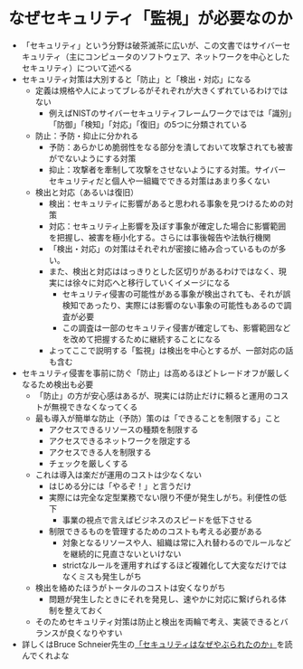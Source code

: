 # なぜセキュリティ「監視」が必要なのか

- 「セキュリティ」という分野は破茶滅茶に広いが、この文書ではサイバーセキュリティ（主にコンピュータのソフトウェア、ネットワークを中心としたセキュリティ）について述べる
- セキュリティ対策は大別すると「防止」と「検出・対応」になる
    - 定義は規格や人によってブレるがそれぞれが大きくずれているわけではない
      - 例えばNISTのサイバーセキュリティフレームワークではでは「識別」「防御」「検知」「対応」「復旧」の5つに分類されている
    - 防止：予防・抑止に分かれる
        - 予防：あらかじめ脆弱性をなる部分を潰しておいて攻撃されても被害がでないようにする対策
        - 抑止：攻撃者を牽制して攻撃をさせないようにする対策。サイバーセキュリティだと個人や一組織でできる対策はあまり多くない
    - 検出と対応（あるいは復旧）
        - 検出：セキュリティに影響があると思われる事象を見つけるための対策
        - 対応：セキュリティ上影響を及ぼす事象が確定した場合に影響範囲を把握し、被害を極小化する。さらには事後報告や法執行機関
        - 「検出・対応」の対策はそれぞれが密接に絡み合っているものが多い。
        - また、検出と対応ははっきりとした区切りがあるわけではなく、現実には徐々に対応へと移行していくイメージになる
            - セキュリティ侵害の可能性がある事象が検出されても、それが誤検知であったり、実際には影響のない事象の可能性もあるので調査が必要
            - この調査は一部のセキュリティ侵害が確定しても、影響範囲などを改めて把握するために継続することになる
        - よってここで説明する「監視」は検出を中心とするが、一部対応の話も含む
- セキュリティ侵害を事前に防ぐ「防止」は高めるほどトレードオフが厳しくなるため検出も必要
    - 「防止」の方が安心感はあるが、現実には防止だけに頼ると運用のコストが無視できなくなってくる
    - 最も導入が簡単な防止（予防）策のは「できることを制限する」こと
        - アクセスできるリソースの種類を制限する
        - アクセスできるネットワークを限定する
        - アクセスできる人を制限する
        - チェックを厳しくする
    - これは導入は楽だが運用のコストは少なくない
        - はじめる分には「やるぞ！」と言うだけ
        - 実際には完全な定型業務でない限り不便が発生しがち。利便性の低下
            - 事業の視点で言えばビジネスのスピードを低下させる
        - 制限できるものを管理するためのコストも考える必要がある
            - 対象となるリソースや人、組織は常に入れ替わるのでルールなどを継続的に見直さないといけない
            - strictなルールを運用すればするほど複雑化して大変なだけではなくミスも発生しがち
    - 検出を絡めたほうがトータルのコストは安くなりがち
        - 問題が発生したときにそれを発見し、速やかに対応に繋げられる体制を整えておく
    - そのためセキュリティ対策は防止と検出を両輪で考え、実装できるとバランスが良くなりやすい
- 詳しくはBruce Schneier先生の[「セキュリティはなぜやぶられたのか」](https://www.amazon.co.jp/dp/4822283100)を読んでくれよな
